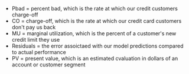 * Pbad = percent bad, which is the rate at which our credit customers charge-off
* CO = charge-off, which is the rate at which our credit card customers don't pay us back
* MU = marginal utilization, which is the percent of a customer's new credit limit they use
* Residuals = the error assoictaed with our model predictions compared to actual performance
* PV = present value, which is an estimated cvaluation in dollars of an account or customer segment
